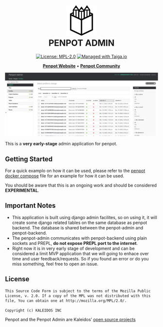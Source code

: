 [uri_license]: https://www.mozilla.org/en-US/MPL/2.0
[uri_license_image]: https://img.shields.io/badge/MPL-2.0-blue.svg

<h1 align="center">
  <br>
  <img style="width:100px" src="images/logo.svg" alt="PENPOT">
  <br>
  PENPOT ADMIN
</h1>

<p align="center">
    <a href="https://www.mozilla.org/en-US/MPL/2.0" rel="nofollow"><img src="https://camo.githubusercontent.com/3fcf3d6b678ea15fde3cf7d6af0e242160366282d62a7c182d83a50bfee3f45e/68747470733a2f2f696d672e736869656c64732e696f2f62616467652f4d504c2d322e302d626c75652e737667" alt="License: MPL-2.0" data-canonical-src="https://img.shields.io/badge/MPL-2.0-blue.svg" style="max-width:100%;"></a>
    <a href="https://tree.taiga.io/project/penpot/" title="Managed with Taiga.io" rel="nofollow">
        <img src="https://camo.githubusercontent.com/4a1d1112f0272e3393b1e8da312ff4435418e9e2eb4c0964881e3680f90a653c/68747470733a2f2f696d672e736869656c64732e696f2f62616467652f6d616e61676564253230776974682d54414947412e696f2d3730396631342e737667" alt="Managed with Taiga.io" data-canonical-src="https://img.shields.io/badge/managed%20with-TAIGA.io-709f14.svg" style="max-width:100%;"></a>
</p>

<p align="center">
  <a href="https://penpot.app/"><b>Penpot Website</b></a> •
  <a href="https://community.penpot.app/"><b>Penpot Community</b></a>
</p>

<p align="center">
  <img src="images/main.png" alt="thumbnail">
</p>

This is a **very early-stage** admin application for penpot.

## Getting Started

For a quick examplo on how it can be used, please refer to the [penpot
docker compose][1] file for an example for how it can be used.

You should be aware that this is an ongoing work and should be
considered **EXPERIMENTAL**.

## Important Notes

- This application is built using django admin facilites, so on using it, it will create
  some django related tables on the same database as penpot backend. The database is
  shared between the penpot-admin and penpot-backend.
- The penpot-admin communicates with penpot-backend using plain sockets and PREPL, **do
  not expose PREPL port to the internet**.
- Right now it is in very early stage of development and can be considered a limit MVP
  application that we will going to enhace over time and user feedback/requests. So if you
  found an error or do you miss something, feel free to open an issue.


## License ##

```
This Source Code Form is subject to the terms of the Mozilla Public
License, v. 2.0. If a copy of the MPL was not distributed with this
file, You can obtain one at http://mozilla.org/MPL/2.0/.

Copyright (c) KALEIDOS INC
```
Penpot and the Penpot Admin are Kaleidos’ [open source projects](https://kaleidos.net/products)

[1]: https://github.com/penpot/penpot/blob/develop/docker/images/docker-compose.yaml
